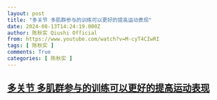 ```yaml
---
layout: post
title: "多关节 多肌群参与的训练可以更好的提高运动表现"
date: 2024-08-13T14:24:19.000Z
author: 陈秋实 Qiushi Official
from: https://www.youtube.com/watch?v=M-cyT4CIwRI
tags: [ 陈秋实 ]
comments: True
categories: [ 陈秋实 ]
---
```

<!--1723559059000-->
[多关节 多肌群参与的训练可以更好的提高运动表现](https://www.youtube.com/watch?v=M-cyT4CIwRI)
------

<div>

</div>
